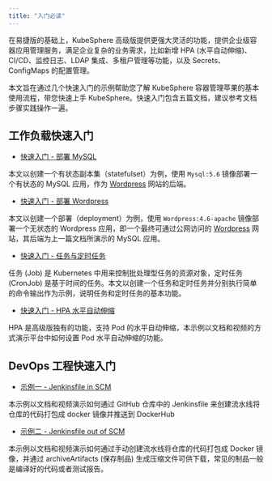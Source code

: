 ```yaml
---
title: "入门必读" 
---
```


在易捷版的基础上，KubeSphere 高级版提供更强大灵活的功能，提供企业级容器应用管理服务，满足企业复杂的业务需求，比如新增 HPA (水平自动伸缩)、 CI/CD、监控日志、LDAP 集成、多租户管理等功能，以及 Secrets、ConfigMaps 的配置管理。

本文旨在通过几个快速入门的示例帮助您了解 KubeSphere 容器管理苹果的基本使用流程，带您快速上手 KubeSphere。快速入门包含五篇文档，建议参考文档步骤实践操作一遍。

## 工作负载快速入门

- [快速入门 - 部署 MySQL](../mysql-deployment)

本文以创建一个有状态副本集（statefulset）为例，使用 `Mysql:5.6` 镜像部署一个有状态的 MySQL 应用，作为 [Wordpress](https://wordpress.org/) 网站的后端。

- [快速入门 - 部署 Wordpress](../wordpress-deployment)

本文以创建一个部署（deployment）为例，使用 `Wordpress:4.6-apache` 镜像部署一个无状态的 Wordpress 应用，即一个最终可通过公网访问的 [Wordpress](https://wordpress.org/) 网站，其后端为上一篇文档所演示的 MySQL 应用。

- [快速入门 - 任务与定时任务](../job-quick-start)

任务 (Job) 是 Kubernetes 中用来控制批处理型任务的资源对象，定时任务 (CronJob) 是基于时间的任务。本文以创建一个任务和定时任务并分别执行简单的命令输出作为示例，说明任务和定时任务的基本功能。

- [快速入门 - HPA 水平自动伸缩](../hpa)

HPA 是高级版独有的功能，支持 Pod 的水平自动伸缩，本示例以文档和视频的方式演示平台中如何设置 Pod 水平自动伸缩的功能。

## DevOps 工程快速入门

- [示例一 - Jenkinsfile in SCM](../../devops/jenkinsfile-in-scm)

本示例以文档和视频演示如何通过 GitHub 仓库中的 Jenkinsfile 来创建流水线将仓库的代码打包成 docker 镜像并推送到 DockerHub

- [示例二 - Jenkinsfile out of SCM](../../devops/jenkinsfile-out-of-scm)

本示例以文档和视频演示如何通过手动创建流水线将仓库的代码打包成 Docker 镜像，并通过 archiveArtifacts (保存制品) 生成压缩文件可供下载，常见的制品一般是编译好的代码或者测试报告。